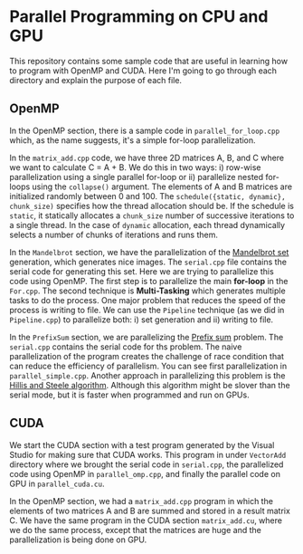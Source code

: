 # Parallel Programming on CPU and GPU
This repository contains some sample code that are useful in learning how to program with OpenMP and CUDA. Here I'm 
going to go through each directory and explain the purpose of each file. 

## OpenMP
In the OpenMP section, there is a sample code in `parallel_for_loop.cpp` which, as the name suggests, it's a simple 
for-loop parallelization.

In the `matrix_add.cpp` code, we have three 2D matrices A, B, and C where we want to calculate C = A + B. We do this in 
two ways: i) row-wise parallelization using a single parallel for-loop or ii) parallelize nested for-loops using the 
`collapse()` argument. The elements of A and B matrices are initialized randomly between 0 and 100. The 
`schedule({static, dynamic}, chunk_size)`
specifies how the thread allocation should be. If the schedule is `static`, it statically allocates a `chunk_size` number of
successive iterations to a single thread. In the case of `dynamic` allocation, each thread dynamically selects a number of chunks 
of iterations and runs them. 

In the `Mandelbrot` section, we have the parallelization of the [Mandelbrot set](https://en.wikipedia.org/wiki/Mandelbrot_set) generation, which generates nice images.
The `serial.cpp` file contains the serial code for generating this set. Here we are trying to parallelize this code 
using OpenMP. The first step is to parallelize the main **for-loop** in the `For.cpp`. The second technique is 
**Multi-Tasking** which generates multiple tasks to do the process. 
One major problem that reduces the speed of the process is writing to file. We can 
use the `Pipeline` technique (as we did in `Pipeline.cpp`) to parallelize both: i) set generation and ii) writing to file.

In the `PrefixSum` section, we are parallelizing the [Prefix sum](https://en.wikipedia.org/wiki/Prefix_sum#:~:text=In%20computer%20science%2C%20the%20prefix,1) problem. 
The `serial.cpp` contains the serial code for ths problem. The naive parallelization of the program creates the challenge of 
race condition that can reduce the efficiency of parallelism. You can see first parallelization in `parallel_simple.cpp`. Another
approach in parallelizing this problem is the [Hillis and Steele algorithm](https://www.geeksforgeeks.org/hillis-steele-scan-parallel-prefix-scan-algorithm/). 
Although this algorithm might be slover than the serial mode, but it is faster when programmed and run on GPUs.


## CUDA
We start the CUDA section with a test program generated by the Visual Studio for making sure that CUDA works. This 
program in under `VectorAdd` directory where we brought the serial code in `serial.cpp`, the parallelized code using OpenMP 
in `parallel_omp.cpp`, and finally the parallel code on GPU in `parallel_cuda.cu`.

In the OpenMP section, we had a `matrix_add.cpp` program in which the elements of two matrices A and B are summed and stored 
in a result matrix C. We have the same program in the CUDA section `matrix_add.cu`, where we do the same process, except that the matrices are 
huge and the parallelization is being done on GPU. 